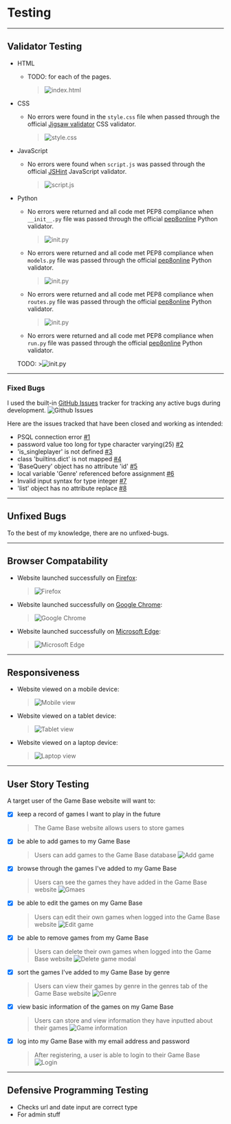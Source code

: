 # Testing 

***

## Validator Testing 

- HTML
  - TODO: for each of the pages.

    >![index.html](documentation/testing/html-validation-screenshot.png)


- CSS
  - No errors were found in the `style.css` file when passed through the official [Jigsaw validator](https://jigsaw.w3.org/css-validator/#validate_by_input) CSS validator.
  
    >![style.css](documentation/testing/jigsaw-css-validator-screenshot.png)


- JavaScript
  - No errors were found when `script.js` was passed through the official [JSHint](https://jshint.com/) JavaScript validator.

    >![script.js](documentation/testing/jshint-js-validator-screenshot.png)


- Python
  - No errors were returned and all code met PEP8 compliance when `__init__.py` file was passed through the official [pep8online](http://pep8online.com/) Python validator.

    >![__init__.py](documentation/testing/pep8online-py-__init__.py-validator-screenshot.png)


  - No errors were returned and all code met PEP8 compliance when `models.py` file was passed through the official [pep8online](http://pep8online.com/) Python validator.

    >![__init__.py](documentation/testing/pep8online-py-models.py-validator-screenshot.png)


  - No errors were returned and all code met PEP8 compliance when `routes.py` file was passed through the official [pep8online](http://pep8online.com/) Python validator.

    >![__init__.py](documentation/testing/pep8online-py-routes.py-validator-screenshot.png)

  - No errors were returned and all code met PEP8 compliance when `run.py` file was passed through the official [pep8online](http://pep8online.com/) Python validator.

  TODO: >![__init__.py](documentation/testing/pep8online-py-run.py-validator-screenshot.png)

***

### Fixed Bugs

I used the built-in [GitHub Issues](https://github.com/antonia-white/game-base/issues) tracker for tracking any active bugs during development. 
![Github Issues](documentation/testing/github-issues-screenshot.png)

Here are the issues tracked that have been closed and working as intended:

- PSQL connection error [#1](https://github.com/antonia-white/game-base/issues/1)
- password value too long for type character varying(25) [#2](https://github.com/antonia-white/game-base/issues/2)
- 'is_singleplayer' is not defined [#3](https://github.com/antonia-white/game-base/issues/3)
- class 'builtins.dict' is not mapped [#4](https://github.com/antonia-white/game-base/issues/4)
- 'BaseQuery' object has no attribute 'id' [#5](https://github.com/antonia-white/game-base/issues/5)
- local variable 'Genre' referenced before assignment [#6](https://github.com/antonia-white/game-base/issues/6)
- Invalid input syntax for type integer [#7](https://github.com/antonia-white/game-base/issues/7)
- 'list' object has no attribute replace [#8](https://github.com/antonia-white/game-base/issues/8)

***

## Unfixed Bugs 

To the best of my knowledge, there are no unfixed-bugs.

***

## Browser Compatability

- Website launched successfully on [Firefox](https://www.mozilla.org/en-GB/firefox/new/):

  >![Firefox](documentation/testing/firefox-screenshot.png)

- Website launched successfully on [Google Chrome](https://www.google.com/intl/en_uk/chrome/):

  >![Google Chrome](documentation/testing/chrome-screenshot.png)

- Website launched successfully on [Microsoft Edge](https://www.microsoft.com/en-us/edge):

  >![Microsoft Edge](documentation/testing/edge-screenshot.png)

***

## Responsiveness

- Website viewed on a mobile device:

  >![Mobile view](documentation/testing/mobile-deployment-screenshot.png)

- Website viewed on a tablet device:

  >![Tablet view](documentation/testing/tablet-deployment-screenshot.png)

- Website viewed on a laptop device:

  >![Laptop view](documentation/testing/laptop-deployment-screenshot.png)


***

## User Story Testing

A target user of the Game Base website will want to:
- [x] keep a record of games I want to play in the future
   >The Game Base website allows users to store games
- [x] be able to add games to my Game Base
   >Users can add games to the Game Base database
   >![Add game](documentation/testing/add-game.png)
- [x] browse through the games I've added to my Game Base
   >Users can see the games they have added in the Game Base website
   >![Gmaes](documentation/testing/games.png)
- [x] be able to edit the games on my Game Base
   >Users can edit their own games when logged into the Game Base website
   >![Edit game](documentation/testing/edit-game.png)
- [x] be able to remove games from my Game Base
   >Users can delete their own games when logged into the Game Base website
   >![Delete game modal](documentation/testing/delete-game-modal.png)
- [x] sort the games I've added to my Game Base by genre
   >Users can view their games by genre in the genres tab of the Game Base website
   >![Genre](documentation/testing/genres.png)
- [x] view basic information of the games on my Game Base 
   >Users can store and view information they have inputted about their games
   >![Game information](documentation/testing/game-information.png)
- [x] log into my Game Base with my email address and password
   >After registering, a user is able to login to their Game Base
   >![Login](documentation/testing/login.png)

***

## Defensive Programming Testing
- Checks url and date input are correct type
- For admin stuff